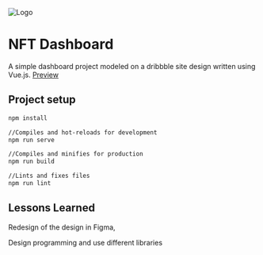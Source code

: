 
![Logo](https://cdn.dribbble.com/users/1619633/screenshots/17075196/media/28d06e123d4ce56a6e428bb474c6e8cd.png)


# NFT Dashboard

A simple dashboard project modeled on a dribbble site design written using Vue.js. [Preview](https://nft-dash-vue.vercel.app/)

## Project setup
```bash
npm install

//Compiles and hot-reloads for development
npm run serve

//Compiles and minifies for production
npm run build

//Lints and fixes files
npm run lint
```
    
## Lessons Learned

Redesign of the design in Figma,

Design programming and use different libraries
